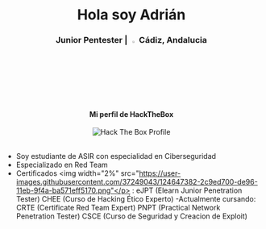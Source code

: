 <div align="center">
  <h1> Hola soy Adrián </h1>
</div>

<div align="center">
<h3> Junior Pentester | <img width="3%" src="https://user-images.githubusercontent.com/37249043/124646244-b0f05a80-de94-11eb-9779-9bbb3b0711fe.png"</p> Cádiz, Andalucia </h3> 
    <h4>Mi perfil de HackTheBox</h4>
  <a title="Hack The Box Profile" href="https://app.hackthebox.eu/profile/497437">
  </a>
<img src="http://www.hackthebox.eu/badge/image/497437" alt="Hack The Box Profile"></img>
</div>
</br>

- Soy estudiante de ASIR con especialidad en Ciberseguridad
- Especializado en Red Team
- Certificados <img width="2%" src="https://user-images.githubusercontent.com/37249043/124647382-2c9ed700-de96-11eb-9f4a-ba571eff5170.png"</p> : 
  eJPT (Elearn Junior Penetration Tester) 
  CHEE (Curso de Hacking Ético Experto)
 -Actualmente cursando:
  CRTE (Certificate Red Team Expert)
  PNPT (Practical Network Penetration Tester)
  CSCE (Curso de Seguridad y Creacion de Exploit)
